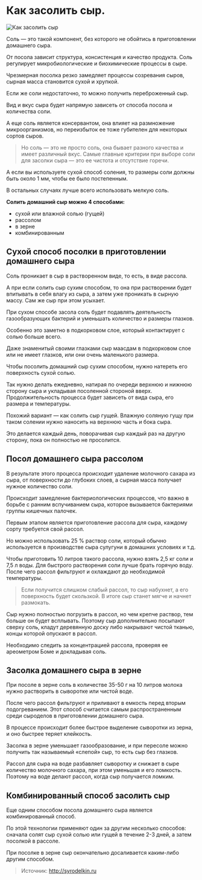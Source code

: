 # Как засолить сыр.
![Как засолить сыр](/images/Kulinar/Chesse/kak-zasolit-syr-sposoby-posola-syra-doma.jpg 'Как засолить сыр')

Соль — это такой компонент, без которого не обойтись в приготовлении домашнего сыра.

От посола зависит структура, консистенция и качество продукта. Соль регулирует микробиологические и биохимические процессы в сыре.

Чрезмерная посолка резко замедляет процессы созревания сыров, сырная масса становится сухой и хрупкой.

Если же соли недостаточно, то можно получить переброженный сыр.

Вид и вкус сыра будет напрямую зависеть от способа посола и количества соли.

А еще соль является консервантом, она влияет на размножение микроорганизмов, но переизбыток ее тоже губителен для некоторых сортов сыров.

> Но соль — это не просто соль, она бывает разного качества и имеет различный вкус. Самые главные критерии при выборе соли для засолки сыра — это ее чистота и отсутствие горечи.

А если вы используете сухой способ соления, то размеры соли должны быть около 1 мм, чтобы ее было постепенным.

В остальных случаях лучше всего использовать мелкую соль.

**Солить домашний сыр можно 4 способами:**

- сухой или влажной солью (гущей)
- рассолом
- в зерне
- комбинированным

## Сухой способ посолки в приготовлении домашнего сыра

Соль проникает в сыр в растворенном виде, то есть, в виде рассола.

А при если солить сыр сухим способом, то она при растворении будет впитывать в себя влагу из сыра, а затем уже проникать в сырную массу. Сам же сыр при этом усыхает.

При сухом способе засола соль будет подавлять деятельность газообразующих бактерий и уменьшать количество и размеры глазков.

Особенно это заметно в подкорковом слое, который контактирует с солью больше всего.

Даже знаменитый своими глазками сыр маасдам в подкорковом слое или не имеет глазков, или они очень маленького размера.

Чтобы посолить домашний сыр сухим способом, нужно натереть его поверхность сухой солью.

Так нужно делать ежедневно, натирая по очереди верхнюю и нижнюю сторону сыра и укладывая посоленной стороной вверх. Продолжительность процесса будет зависеть от вида сыра, его размера и температуры.

Похожий вариант — как солить сыр гущей. Влажную соляную гущу при таком солении нужно наносить на верхнюю часть и бока сыра.

Это делается каждый день, поворачивая сыр каждый раз на другую сторону, пока он полностью не просолится.

## Посол домашнего сыра рассолом

В результате этого процесса происходит удаление молочного сахара из сыра, от поверхности до глубоких слоев, а сырная масса получает нужное количество соли.

Происходит замедление бактериологических процессов, что важно в борьбе с ранним вспучиванием сыра, которое вызывается бактериями группы кишечных палочек.

Первым этапом является приготовление рассола для сыра, каждому сорту требуется свой рассол.

Но можно использовать 25 % раствор соли, который обычно используется в производстве сыра сулугуни в домашних условиях и т.д.

Чтобы приготовить 10 литров такого рассола, нужно взять 2,5 кг соли и 7,5 л воды. Для быстрого растворения соли лучше брать горячую воду. После чего рассол фильтруют и охлаждают до необходимой температуры.

> Если получится слишком слабый рассол, то сыр набухнет, а его поверхность будет скользкой. В итоге сыр станет мягче и начнет размокать.

Сыр нужно полностью погрузить в рассол, но чем крепче раствор, тем больше он будет всплывать. Поэтому сыр дополнительно посыпают сверху соль, кладут деревянную доску либо накрывают чистой тканью, концы которой опускают в рассол.

Необходимо следить за концентрацией рассола, проверяя ее ареометром Боме и докладывая соль.

## Засолка домашнего сыра в зерне

При посоле в зерне соль в количестве 35-50 г на 10 литров молока нужно растворить в сыворотке или чистой воде.

После чего рассол фильтруют и приливают в емкость перед вторым подогреванием. Этот способ считается самым распространенным среди сыроделов в приготовлении домашнего сыра.

В процессе происходит более быстрое выделение сыворотки из зерна, и оно быстрее теряет клейкость.

Засолка в зерне уменьшает газообразование, и при пересоле можно получить так называемый «слепой» сыр, то есть сыр без глазков.

Рассол для сыра на воде разбавляет сыворотку и снижает в сыре количество молочного сахара, при этом уменьшая и его ломкость. Поэтому на воде делают рассол, когда сыр получается ломким.

## Комбинированный способ засолить сыр

Еще одним способом посола домашнего сыра является комбинированный способ.

По этой технологии применяют один за другим несколько способов: сначала солят сыр сухой солью или гущей в течение 2-3 дней, а затем посолкой в рассоле.

При посолке в зерне сыр окончательно досаливается каким-либо другим способом.

> Источник: http://syrodelkin.ru
